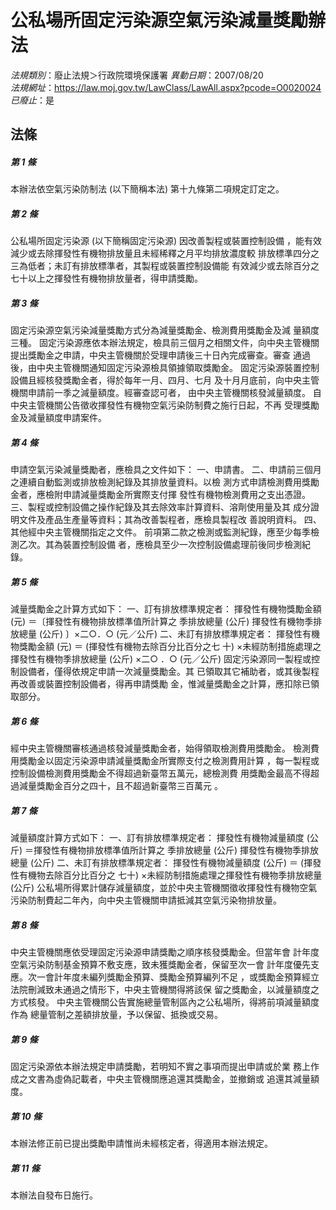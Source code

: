 # 公私場所固定污染源空氣污染減量獎勵辦法

*法規類別*：廢止法規＞行政院環境保護署
*異動日期*：2007/08/20  
*法規網址*：https://law.moj.gov.tw/LawClass/LawAll.aspx?pcode=O0020024
*已廢止*：是


## 法條
##### 第 1 條
本辦法依空氣污染防制法 (以下簡稱本法) 第十九條第二項規定訂定之。


##### 第 2 條
公私場所固定污染源 (以下簡稱固定污染源) 因改善製程或裝置控制設備
，能有效減少或去除揮發性有機物排放量且未經稀釋之月平均排放濃度較
排放標準四分之三為低者；未訂有排放標準者，其製程或裝置控制設備能
有效減少或去除百分之七十以上之揮發性有機物排放量者，得申請獎勵。


##### 第 3 條
固定污染源空氣污染減量獎勵方式分為減量獎勵金、檢測費用獎勵金及減
量額度三種。
固定污染源應依本辦法規定，檢具前三個月之相關文件，向中央主管機關
提出獎勵金之申請，中央主管機關於受理申請後三十日內完成審查。審查
通過後，由中央主管機關通知固定污染源檢具領據領取獎勵金。
固定污染源裝置控制設備且經核發獎勵金者，得於每年一月、四月、七月
及十月月底前，向中央主管機關申請前一季之減量額度。經審查認可者，
由中央主管機關核發減量額度。
自中央主管機關公告徵收揮發性有機物空氣污染防制費之施行日起，不再
受理獎勵金及減量額度申請案件。


##### 第 4 條
申請空氣污染減量獎勵者，應檢具之文件如下：
一、申請書。
二、申請前三個月之連續自動監測或排放檢測紀錄及其排放量資料。以檢
    測方式申請檢測費用獎勵金者，應檢附申請減量獎勵金所實際支付揮
    發性有機物檢測費用之支出憑證。
三、製程或控制設備之操作紀錄及其去除效率計算資料、溶劑使用量及其
    成分證明文件及產品生產量等資料；其為改善製程者，應檢具製程改
    善說明資料。
四、其他經中央主管機關指定之文件。
前項第二款之檢測或監測紀錄，應至少每季檢測乙次。其為裝置控制設備
者，應檢具至少一次控制設備處理前後同步檢測紀錄。


##### 第 5 條
減量獎勵金之計算方式如下：
一、訂有排放標準規定者：
    揮發性有機物獎勵金額 (元) ＝〔揮發性有機物排放標準值所計算之
    季排放總量 (公斤) 揮發性有機物季排放總量 (公斤) 〕×二○．○
     (元／公斤)
二、未訂有排放標準規定者：
    揮發性有機物獎勵金額 (元) ＝ (揮發性有機物去除百分比百分之七
    十) ×未經防制措施處理之揮發性有機物季排放總量 (公斤) ×二○
    ．○ (元／公斤)
固定污染源同一製程或控制設備者，僅得依規定申請一次減量獎勵金。其
已領取其它補助者，或其後製程再改善或裝置控制設備者，得再申請獎勵
金，惟減量獎勵金之計算，應扣除已領取部分。


##### 第 6 條
經中央主管機關審核通過核發減量獎勵金者，始得領取檢測費用獎勵金。
檢測費用獎勵金以固定污染源申請減量獎勵金所實際支付之檢測費用計算
，每一製程或控制設備檢測費用獎勵金不得超過新臺幣五萬元，總檢測費
用獎勵金最高不得超過減量獎勵金百分之四十，且不超過新臺幣三百萬元
。


##### 第 7 條
減量額度計算方式如下：
一、訂有排放標準規定者：
    揮發性有機物減量額度 (公斤) ＝揮發性有機物排放標準值所計算之
    季排放總量 (公斤) 揮發性有機物季排放總量 (公斤)
二、未訂有排放標準規定者：
    揮發性有機物減量額度 (公斤) ＝ (揮發性有機物去除百分比百分之
    七十) ×未經防制措施處理之揮發性有機物季排放總量 (公斤)
公私場所得累計儲存減量額度，並於中央主管機關徵收揮發性有機物空氣
污染防制費起二年內，向中央主管機關申請抵減其空氣污染物排放量。


##### 第 8 條
中央主管機關應依受理固定污染源申請獎勵之順序核發獎勵金。但當年會
計年度空氣污染防制基金預算不敷支應，致未獲獎勵金者，保留至次一會
計年度優先支應。次一會計年度未編列獎勵金預算、獎勵金預算編列不足
，或獎勵金預算經立法院刪減致未通過之情形下，中央主管機關得將該保
留之獎勵金，以減量額度之方式核發。
中央主管機關公告實施總量管制區內之公私場所，得將前項減量額度作為
總量管制之差額排放量，予以保留、抵換或交易。


##### 第 9 條
固定污染源依本辦法規定申請獎勵，若明知不實之事項而提出申請或於業
務上作成之文書為虛偽記載者，中央主管機關應追還其獎勵金，並撤銷或
追還其減量額度。


##### 第 10 條
本辦法修正前已提出獎勵申請惟尚未經核定者，得適用本辦法規定。


##### 第 11 條
本辦法自發布日施行。



